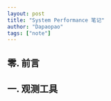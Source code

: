 ```yaml
---
layout: post
title: "System Performance 笔记"
author: "Dapaopao"
tags: ["note"]
---
```


## 零. 前言





## 一. 观测工具











